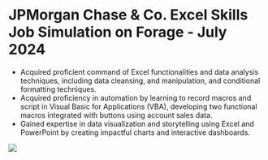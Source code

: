 # JPMorgan Chase & Co. Excel Skills Job Simulation on Forage - July 2024

- Acquired proficient command of Excel functionalities and data analysis
  techniques, including data cleansing, and manipulation, and conditional
  formatting techniques.
- Acquired proficiency in automation by learning to record macros and script in
  Visual Basic for Applications (VBA), developing two functional macros
  integrated with buttons using account sales data.
- Gained expertise in data visualization and storytelling using Excel and
  PowerPoint by creating impactful charts and interactive dashboards.

![](https://visitor-badge.laobi.icu/badge?page_id=yashchinchole/JPMorgan-Chase-Co-Excel-Skills)

